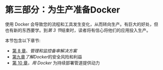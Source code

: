 # 第三部分：为生产准备Docker

使用 Docker 会导致您的流程和工具发生变化，从而转向生产。有巨大的好处，但也有新的东西要学。到*第 3 节*结束时，读者将有信心将他们的应用投入生产。

本节包含以下章节:

*   [第 8 章](08.html)、*管理和监控备审解决方案*
*   [第九章](09.html)*了解Docker*的安全风险和利益
*   [第 10 章](10.html)，*用 Docker* 为持续部署管道提供动力